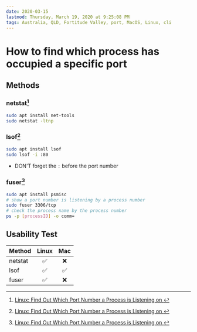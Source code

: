 ```yaml
---
date: 2020-03-15
lastmod: Thursday, March 19, 2020 at 9:25:08 PM
tags: Australia, QLD, Fortitude Valley, port, MacOS, Linux, cli
---
```

# How to find which process has occupied a specific port

## Methods

### netstat[^1]

```bash
sudo apt install net-tools
sudo netstat -ltnp 
```

### lsof[^1]

```bash
sudo apt install lsof
sudo lsof -i :80
```

* DON'T forget the `:` before the port number

### fuser[^1]

```bash
sudo apt install psmisc
# show a port number is listening by a process number
sudo fuser 3306/tcp  
# check the process name by the process number
ps -p [processID] -o comm=
```

## Usability Test

| Method  | Linux | Mac  |
| ------- | :---: | :--: |
| netstat |   ✅   |  ❌   |
| lsof    |   ✅   |  ✅   |
| fuser   |   ✅   |  ❌   |




[^1]: [Linux: Find Out Which Port Number a Process is Listening on  ](x-devonthink-item://F018CF36-0A4D-47A0-B5E1-208F8E0DCC5F)

